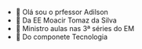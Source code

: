 - 👋 Olá sou o prfessor Adilson
- 👀 Da EE Moacir Tomaz da Silva
- 🌱  Ministro aulas nas 3ª séries do EM 
- 💞️ Do componete Tecnologia


<!---
professorAdilsondoMoacir/professorAdilsondoMoacir is a ✨ special ✨ repository because its `README.md` (this file) appears on your GitHub profile.
You can click the Preview link to take a look at your changes.
--->
